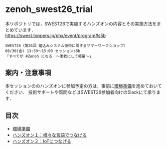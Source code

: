 # zenoh_swest26_trial

本リポジトリでは，SWEST26で実施するハンズオンの内容とその実施方法をまとめています．  
https://swest.toppers.jp/phx/event/program#s5b
  
```
SWEST26（第26回 組込みシステム技術に関するサマーワークショップ）
08/30(金) 13:50〜15:00 セッションs5b
「すべてが #Zenoh になる　〜柔軟にして軽量〜」 
```

## 案内・注意事項

本セッションののハンズオンに参加予定の方は，事前に[環境準備](/docs/00preliminary.md)を進めておいてください．
技術サポートや質問などはSWEST26参加者向けのSlackにて承ります．

## 目次

- [環境準備](/docs/00preliminary.md)
- [ハンズオン１：様々な言語でつなげる](/docs/1lang.md)
- [ハンズオン２：IoTにつなげる](/docs/2iot.md)
